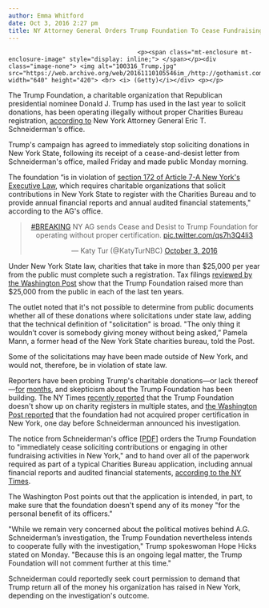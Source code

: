 ```yaml
---
author: Emma Whitford
date: Oct 3, 2016 2:27 pm
title: NY Attorney General Orders Trump Foundation To Cease Fundraising In NY
---
```


	
										<p><span class="mt-enclosure mt-enclosure-image" style="display: inline;"> </span></p><div class="image-none"> <img alt="100316_Trump.jpg" src="https://web.archive.org/web/20161110105546im_/http://gothamist.com/attachments/nyc_ewhitford/100316_Trump.jpg" width="640" height="420"> <br> <i> (Getty)</i></div> <p></p>

<p>The Trump Foundation, a charitable organization that Republican presidential nominee Donald J. Trump has used in the last year to solicit donations, has been operating illegally without proper Charities Bureau registration, <a href="https://web.archive.org/web/20161110105546/http://ag.ny.gov/press-release/new-york-attorney-generals-office-issues-notice-violation-directing-trump-foundation">according to</a> New York Attorney General Eric T. Schneiderman&apos;s office. </p>

<p>Trump&apos;s campaign has agreed to immediately stop soliciting donations in New York State, following its receipt of a cease-and-desist letter from Schneiderman&apos;s office, mailed Friday and made public Monday morning.</p>

<p>The foundation &#x201C;is in violation of <a href="https://web.archive.org/web/20161110105546/http://www.nysl.nysed.gov/libdev/excerpts/exc172.htm">section 172 of Article 7-A New York&apos;s Executive Law</a>, which requires charitable organizations that solicit contributions in New York State to register with the Charities Bureau and to provide annual financial reports and annual audited financial statements,&quot; according to the AG&apos;s office. </p>

<center><blockquote class="twitter-tweet" data-lang="en"><p lang="en" dir="ltr"><a href="https://web.archive.org/web/20161110105546/https://twitter.com/hashtag/BREAKING?src=hash">#BREAKING</a> NY AG sends Cease and Desist to Trump Foundation for operating without proper certification. <a href="https://web.archive.org/web/20161110105546/https://t.co/qs7h3Q4li3">pic.twitter.com/qs7h3Q4li3</a></p>&#x2014; Katy Tur (@KatyTurNBC) <a href="https://web.archive.org/web/20161110105546/https://twitter.com/KatyTurNBC/status/782988522588213248">October 3, 2016</a></blockquote>
<script async src="//web.archive.org/web/20161110105546js_/http://platform.twitter.com/widgets.js" charset="utf-8"></script></center>

<p>Under New York State law, charities that take in more than $25,000 per year from the public must complete such a registration. Tax filings <a href="https://web.archive.org/web/20161110105546/https://www.washingtonpost.com/politics/trump-foundation-lacks-the-certification-required-for-charities-that-solicit-money/2016/09/29/7dac6a68-8658-11e6-ac72-a29979381495_story.html?0p19G=c">reviewed by the Washington Post</a> show that the Trump Foundation raised more than $25,000 from the public in each of the last ten years. </p>

<p>The outlet noted that it&apos;s not possible to determine from public documents whether all of these donations where solicitations under state law, adding that the technical definition of &quot;solicitation&quot; is broad. &quot;The only thing it wouldn&#x2019;t cover is somebody giving money without being asked,&#x201D; Pamela Mann, a former head of the New York State charities bureau, told the Post. </p>

<p>Some of the solicitations may have been made outside of New York, and would not, therefore, be in violation of state law. </p>

<p>Reporters have been probing Trump&apos;s charitable donations&#x2014;or lack thereof&#x2014;<a href="https://web.archive.org/web/20161110105546/http://www.nytimes.com/2016/09/24/us/politics/donald-trump-charity.html">for</a> <a href="https://web.archive.org/web/20161110105546/https://www.buzzfeed.com/andrewkaczynski/trump-promised-millions-to-charity-but-gave-little-to-his-ow?utm_term=.xwZz7b9bYe#.omm49XPXml">months</a>, and skepticism about the Trump Foundation has been building. The NY Times <a href="https://web.archive.org/web/20161110105546/http://www.nytimes.com/2016/09/20/us/politics/trump-foundation-charity-veterans.html?rref=collection%2Fbyline%2Fpeter-eavis&amp;action=click&amp;contentCollection=undefined&amp;region=stream&amp;module=stream_unit&amp;version=latest&amp;contentPlacement=1&amp;pgtype=collection">recently reported</a> that the Trump Foundation doesn&apos;t show up on charity registers in multiple states, and <a href="https://web.archive.org/web/20161110105546/https://www.washingtonpost.com/politics/trump-foundation-lacks-the-certification-required-for-charities-that-solicit-money/2016/09/29/7dac6a68-8658-11e6-ac72-a29979381495_story.html?0p19G=c">the Washington Post reported</a> that the foundation had not acquired proper certification in New York, one day before Schneiderman announced his investigation. </p>

<p>The notice from Schneiderman&apos;s office [<a href="https://web.archive.org/web/20161110105546/https://ag.ny.gov/sites/default/files/trump_foundation_notice_of_violation_9-30-16.pdf">PDF</a>] orders the Trump Foundation to &quot;immediately cease soliciting contributions or engaging in other fundraising activities in New York,&quot; and to hand over all of the paperwork required as part of a typical Charities Bureau application, including annual financial reports and audited financial statements, <a href="https://web.archive.org/web/20161110105546/http://www.nytimes.com/2016/10/04/us/politics/trump-foundation-money.html?smid=tw-nytimes&amp;smtyp=cur">according to the NY Times</a>. </p>

<p>The Washington Post points out that the application is intended, in part, to make sure that the foundation doesn&apos;t spend any of its money &quot;for the personal benefit of its officers.&quot; </p>

<p>&quot;While we remain very concerned about the political motives behind A.G. Schneiderman&#x2019;s investigation, the Trump Foundation nevertheless intends to cooperate fully with the investigation,&quot; Trump spokeswoman Hope Hicks stated on Monday. &quot;Because this is an ongoing legal matter, the Trump Foundation will not comment further at this time.&quot; </p>

<p>Schneiderman could reportedly seek court permission to demand that Trump return all of the money his organization has raised in New York, depending on the investigation&apos;s outcome. </p>					
										
									
				